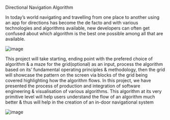 Directional Navigation Algorithm

In today’s world navigating and travelling from one place to another 
using an app for directions has become the de facto and with various 
technologies and algorithms available, new developers can often get 
confused about which algorithm is the best one possible among all that 
are available.

![image](https://user-images.githubusercontent.com/75925693/186345295-871bedd6-4875-4fa3-a5fc-f5a262d51074.png)

This project will take starting, ending point with the prefered choice of 
algorithm & a maze for the grid(optional) as an input, process the algorithm based 
on its’ fundamental operating principles & methodology, then the grid will 
showcase the pattern on the screen via blocks of the grid being covered highlighting 
how the algorithm flows. In this project, we have presented the process of 
production and integration of software engineering & visualisation of various 
algorithms. This algorithm at its very primitive level will help users understand the 
flow of an algorithm much better & thus will help in the creation of an in-door 
navigational system

![image](https://user-images.githubusercontent.com/75925693/186345368-2194a001-c55e-4f55-85a1-3fe508f11dc7.png)
